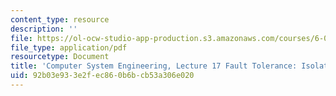 ```yaml
---
content_type: resource
description: ''
file: https://ol-ocw-studio-app-production.s3.amazonaws.com/courses/6-033-computer-system-engineering-spring-2018/92b03e933e2fec860b6bcb53a306e020_MIT6_033S18lec17.pdf
file_type: application/pdf
resourcetype: Document
title: 'Computer System Engineering, Lecture 17 Fault Tolerance: Isolation'
uid: 92b03e93-3e2f-ec86-0b6b-cb53a306e020
---
```

